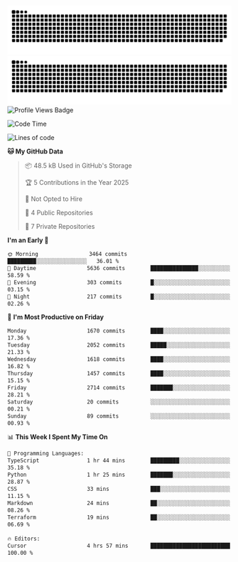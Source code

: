 <img src="https://github.com/nielsbaggerman/nielsbaggerman/blob/output/github-contribution-grid-snake.svg#gh-light-mode-only" alt="GitHub Snake Light">
<img src="https://github.com/nielsbaggerman/nielsbaggerman/blob/output/github-contribution-grid-snake-dark.svg#gh-dark-mode-only" alt="GitHub Snake Dark">
<img src="https://komarev.com/ghpvc/?username=nielsbaggerman&amp;label=Profile+Views" alt="Profile Views Badge" />

<!--START_SECTION:waka-->
![Code Time](http://img.shields.io/badge/Code%20Time-2%2C360%20hrs%2036%20mins-blue)

![Lines of code](https://img.shields.io/badge/From%20Hello%20World%20I%27ve%20Written-11.0%20million%20lines%20of%20code-blue)

**🐱 My GitHub Data** 

> 📦 48.5 kB Used in GitHub's Storage 
 > 
> 🏆 5 Contributions in the Year 2025
 > 
> 🚫 Not Opted to Hire
 > 
> 📜 4 Public Repositories 
 > 
> 🔑 7 Private Repositories 
 > 
**I'm an Early 🐤** 

```text
🌞 Morning                3464 commits        █████████░░░░░░░░░░░░░░░░   36.01 % 
🌆 Daytime                5636 commits        ███████████████░░░░░░░░░░   58.59 % 
🌃 Evening                303 commits         █░░░░░░░░░░░░░░░░░░░░░░░░   03.15 % 
🌙 Night                  217 commits         █░░░░░░░░░░░░░░░░░░░░░░░░   02.26 % 
```
📅 **I'm Most Productive on Friday** 

```text
Monday                   1670 commits        ████░░░░░░░░░░░░░░░░░░░░░   17.36 % 
Tuesday                  2052 commits        █████░░░░░░░░░░░░░░░░░░░░   21.33 % 
Wednesday                1618 commits        ████░░░░░░░░░░░░░░░░░░░░░   16.82 % 
Thursday                 1457 commits        ████░░░░░░░░░░░░░░░░░░░░░   15.15 % 
Friday                   2714 commits        ███████░░░░░░░░░░░░░░░░░░   28.21 % 
Saturday                 20 commits          ░░░░░░░░░░░░░░░░░░░░░░░░░   00.21 % 
Sunday                   89 commits          ░░░░░░░░░░░░░░░░░░░░░░░░░   00.93 % 
```


📊 **This Week I Spent My Time On** 

```text
💬 Programming Languages: 
TypeScript               1 hr 44 mins        █████████░░░░░░░░░░░░░░░░   35.18 % 
Python                   1 hr 25 mins        ███████░░░░░░░░░░░░░░░░░░   28.87 % 
CSS                      33 mins             ███░░░░░░░░░░░░░░░░░░░░░░   11.15 % 
Markdown                 24 mins             ██░░░░░░░░░░░░░░░░░░░░░░░   08.26 % 
Terraform                19 mins             ██░░░░░░░░░░░░░░░░░░░░░░░   06.69 % 

🔥 Editors: 
Cursor                   4 hrs 57 mins       █████████████████████████   100.00 % 
```


<!--END_SECTION:waka-->
